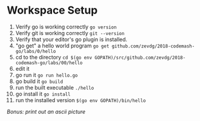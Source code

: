 # Workspace Setup

1. Verify go is working correctly `go version`
1. Verify git is working correctly `git --version`
1. Verify that your editor's go plugin is installed.
1. "go get" a hello world program `go get github.com/zevdg/2018-codemash-go/labs/0/hello`
1. cd to the directory `cd $(go env GOPATH)/src/github.com/zevdg/2018-codemash-go/labs/00/hello`
1. edit it
1. go run it `go run hello.go`
1. go build it `go build`
1. run the built executable `./hello`
1. go install it `go install`
1. run the installed version `$(go env GOPATH)/bin/hello`

*Bonus: print out an ascii picture*

